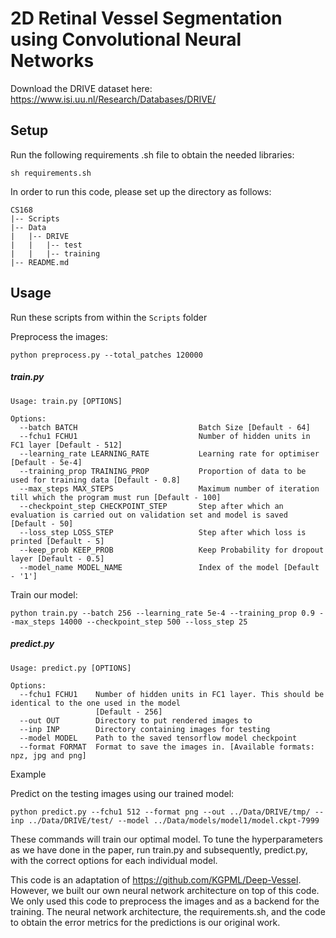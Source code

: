 # 2D Retinal Vessel Segmentation using Convolutional Neural Networks

Download the DRIVE dataset here: https://www.isi.uu.nl/Research/Databases/DRIVE/

## Setup

Run the following requirements .sh file to obtain the needed libraries:
```
sh requirements.sh
```

In order to run this code, please set up the directory as follows:
```
CS168
|-- Scripts
|-- Data
|   |-- DRIVE
|   |   |-- test
|   |   |-- training
|-- README.md
```

## Usage

Run these scripts from within the ```Scripts``` folder

Preprocess the images:
```
python preprocess.py --total_patches 120000 
```

##### train.py

```
Usage: train.py [OPTIONS]

Options:
  --batch BATCH                           Batch Size [Default - 64]
  --fchu1 FCHU1                           Number of hidden units in FC1 layer [Default - 512]
  --learning_rate LEARNING_RATE           Learning rate for optimiser [Default - 5e-4]
  --training_prop TRAINING_PROP           Proportion of data to be used for training data [Default - 0.8]
  --max_steps MAX_STEPS                   Maximum number of iteration till which the program must run [Default - 100]
  --checkpoint_step CHECKPOINT_STEP       Step after which an evaluation is carried out on validation set and model is saved [Default - 50]
  --loss_step LOSS_STEP                   Step after which loss is printed [Default - 5]
  --keep_prob KEEP_PROB                   Keep Probability for dropout layer [Default - 0.5]
  --model_name MODEL_NAME                 Index of the model [Default - '1']
```

Train our model:
```
python train.py --batch 256 --learning_rate 5e-4 --training_prop 0.9 --max_steps 14000 --checkpoint_step 500 --loss_step 25 
```

##### predict.py

```
Usage: predict.py [OPTIONS]

Options:
  --fchu1 FCHU1    Number of hidden units in FC1 layer. This should be identical to the one used in the model 
                   [Default - 256]
  --out OUT        Directory to put rendered images to
  --inp INP        Directory containing images for testing
  --model MODEL    Path to the saved tensorflow model checkpoint
  --format FORMAT  Format to save the images in. [Available formats: npz, jpg and png]

```
Example 

Predict on the testing images using our trained model:
```
python predict.py --fchu1 512 --format png --out ../Data/DRIVE/tmp/ --inp ../Data/DRIVE/test/ --model ../Data/models/model1/model.ckpt-7999
```

These commands will train our optimal model. To tune the hyperparameters as we have done in the paper, run train.py and subsequently, predict.py, with the correct options for each individual model.

This code is an adaptation of https://github.com/KGPML/Deep-Vessel. However, we built our own neural network architecture on top of this code. We only used this code to preprocess the images and as a backend for the training. The neural network architecture, the requirements.sh, and the code to obtain the error metrics for the predictions is our original work.
